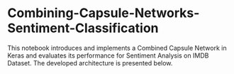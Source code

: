 # Combining-Capsule-Networks-Sentiment-Classification
This notebook introduces and implements a Combined Capsule Network in Keras and evaluates its performance for Sentiment Analysis on IMDB Dataset. The developed architecture is presented below.
